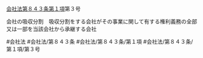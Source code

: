 [会社法第８４３条第１項](会社法＿＿＿＿第８４３条第１項)第３号

会社の吸収分割　吸収分割をする会社がその事業に関して有する権利義務の全部又は一部を当該会社から承継する会社


#会社法
#会社法/第８４３条
#会社法/第８４３条/第１項
#会社法/第８４３条/第１項/第３号
